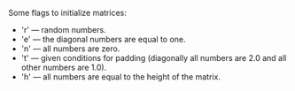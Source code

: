 Some flags to initialize matrices:
- 'r' — random numbers.
- 'e' — the diagonal numbers are equal to one.
- 'n' — all numbers are zero.
- 't' — given conditions for padding (diagonally all numbers are 2.0 and all other numbers are 1.0).
- 'h' — all numbers are equal to the height of the matrix. 